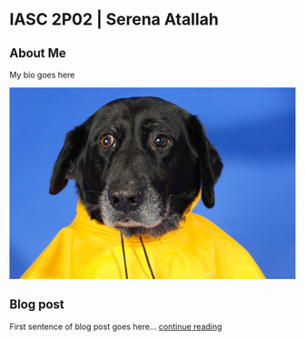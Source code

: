# IASC 2P02 | Serena Atallah

## About Me

My bio goes here

![](Images/yellow.jpg)

## Blog post

First sentence of blog post goes here... [continue reading](blog)
